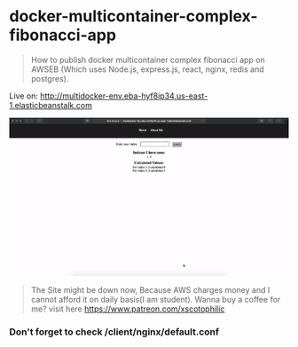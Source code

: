 # docker-multicontainer-complex-fibonacci-app

> How to publish docker multicontainer complex fibonacci app on AWSEB (Which uses Node.js, express.js, react, nginx, redis and postgres).

Live on: http://multidocker-env.eba-hyf8ip34.us-east-1.elasticbeanstalk.com

<img src="live.gif" />

> The Site might be down now, Because AWS charges money and I cannot afford it on daily basis(I am student). Wanna buy a coffee for me? visit here https://www.patreon.com/xscotophilic

### Don't forget to check /client/nginx/default.conf
